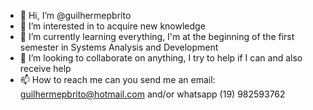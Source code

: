 - 👋 Hi, I’m @guilhermepbrito
- 👀 I’m interested in  to acquire new knowledge
- 🌱 I’m currently learning  everything, I'm at the beginning of the first semester in Systems Analysis and Development
- 💞️ I’m looking to collaborate on anything, I try to help if I can and also receive help 
- 📫 How to reach me  can you send me an email: guilhermepbrito@hotmail.com and/or whatsapp (19) 982593762

<!---
guilhermepbrito/guilhermepbrito is a ✨ special ✨ repository because its `README.md` (this file) appears on your GitHub profile.
You can click the Preview link to take a look at your changes.
--->
